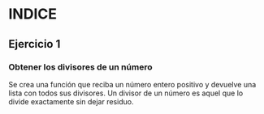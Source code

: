 # INDICE

## Ejercicio 1
### Obtener los divisores de un número
Se crea una función que reciba un número entero positivo y devuelve una lista con todos sus divisores. Un divisor de un número es aquel que lo divide exactamente sin dejar residuo.









